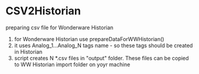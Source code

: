 # CSV2Historian
preparing csv file for Wonderware Historian
1. for Wonderware Historian use  prepareDataForWWHistorian()
2. it uses Analog_1...Analog_N tags name - so these tags should be created in Historian
3. script creates N *.csv files in "output" folder. These files can be copied to WW Historian import folder on yoyr machine
